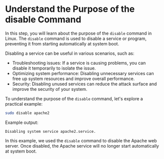 # Understand the Purpose of the disable Command

In this step, you will learn about the purpose of the `disable` command in Linux. The `disable` command is used to disable a service or program, preventing it from starting automatically at system boot.

Disabling a service can be useful in various scenarios, such as:

- Troubleshooting issues: If a service is causing problems, you can disable it temporarily to isolate the issue.
- Optimizing system performance: Disabling unnecessary services can free up system resources and improve overall performance.
- Security: Disabling unused services can reduce the attack surface and improve the security of your system.

To understand the purpose of the `disable` command, let's explore a practical example:

```bash
sudo disable apache2
```

Example output:

```
Disabling system service apache2.service.
```

In this example, we used the `disable` command to disable the Apache web server. Once disabled, the Apache service will no longer start automatically at system boot.
